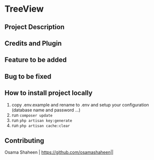 # TreeView

## Project Description

## Credits and Plugin

## Feature to be added

## Bug to be fixed

## How to install project locally

1. copy .env.example and rename to .env and setup your configuration (database name and password ...)
2. run `composer update`
5. run `php artisan key:generate`
6. run `php artisan cache:clear`


## Contributing
Osama Shaheen | https://github.com/osamashaheen||
